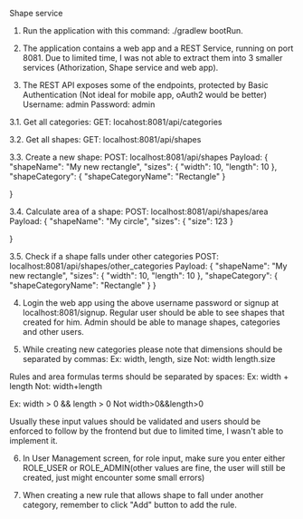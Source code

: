 Shape service

1. Run the application with this command: ./gradlew bootRun.

2. The application contains a web app and a REST Service, running on port 8081. Due to limited time, I was not able to extract them into 3 smaller services (Athorization, Shape service and web app).

3. The REST API exposes some of the endpoints, protected by Basic Authentication (Not ideal for mobile app, oAuth2 would be better)
Username: admin
Password: admin

3.1. Get all categories:
GET: locahost:8081/api/categories

3.2. Get all shapes:
GET: localhost:8081/api/shapes

3.3. Create a new shape:
POST: localhost:8081/api/shapes
Payload:
{
	"shapeName": "My new rectangle",
	"sizes": {
		"width": 10,
		"length": 10
	},
	"shapeCategory": {
		"shapeCategoryName": "Rectangle"
	}
	
}

3.4. Calculate area of a shape:
POST: localhost:8081/api/shapes/area
Payload:
{
	"shapeName": "My circle",
	"sizes": {
		"size": 123
	}
	
}

3.5. Check if a shape falls under other categories
POST: localhost:8081/api/shapes/other_categories
Payload:
{
	"shapeName": "My new rectangle",
	"sizes": {
		"width": 10,
		"length": 10
	},
	"shapeCategory": {
		"shapeCategoryName": "Rectangle"
	}
}

4. Login the web app using the above username password or signup at localhost:8081/signup.
Regular user should be able to see shapes that created for him.
Admin should be able to manage shapes, categories and other users.

5. While creating new categories please note that dimensions should be separated by commas:
Ex: width, length, size
Not: width length.size

Rules and area formulas terms should be separated by spaces:
Ex: width + length
Not: width+length 

Ex: width > 0 && length > 0
Not width>0&&length>0

Usually these input values should be validated and users should be enforced to follow by the frontend but due to limited time, I wasn't able to implement it.

6. In User Management screen, for role input, make sure you enter either ROLE_USER or ROLE_ADMIN(other values are fine, the user will still be created, just might encounter some small errors)

7. When creating a new rule that allows shape to fall under another category, remember to click "Add" button to add the rule.






















